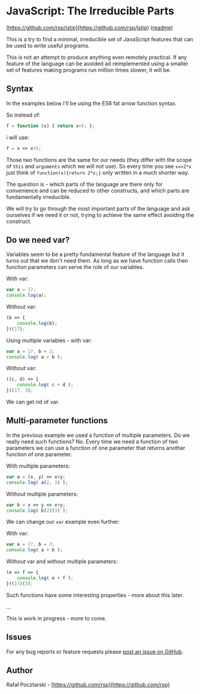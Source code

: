 JavaScript: The Irreducible Parts
=================================

[https://github.com/rsp/jstip](https://github.com/rsp/jstip)
([readme](https://github.com/rsp/jstip#readme))

This is a try to find a minimal, irreducible set of JavaScript features
that can be used to write useful programs.

This is not an attempt to produce anything even remotely practical.
If any feature of the language can be avoided ad reimplemented using a smaller
set of features making programs run million times slower, it will be.

Syntax
------
In the examples below I'll be using the ES6 fat arrow function syntax.

So instead of:

```js
f = function (x) { return x+5; };
```
i will use:
```js
f = x => x+5;
```
Those two functions are the same for our needs
(they differ with the scope of `this` and `arguments` which we will not use).
So every time you see `x=>2*x` just think of `function(x){return 2*x;}`
only written in a much shorter way.

The question is - which parts of the language are there only for convenience
and can be reduced to other constructs,
and which parts are fundamentally irreducible.

We will try to go through the most important parts of the language
and ask ourselves if we need it or not, trying to
achieve the same effect avoiding the construct.

Do we need var?
---------------
Variables seem to be a pretty fundamental feature of the language
but it turns out that we don't need them. As long as we have
function calls then function parameters can serve the role of our variables.

With var:
```js
var a = 17;
console.log(a);
```

Without var:
```js
(b => {
    console.log(b);
})(17);
```

Using multiple variables - with var:
```js
var a = 17, b = 3;
console.log( a + b );
```

Without var:
```js
((c, d) => {
    console.log( c + d );
})(17, 3);
```

We can get rid of var.

Multi-parameter functions
-------------------------
In the previous example we used a function of multiple parameters.
Do we really need such functions? No. Every time we need a function
of two parameters we can use a function of one parameter that returns
another function of one parameter.

With multiple parameters:
```js
var a = (x, y) => x+y;
console.log( a(2, 3) );
```

Without multiple parameters:
```js
var b = x => y => x+y;
console.log( b(2)(3) );
```

We can change our `var` example even further:

With var:
```js
var a = 17, b = 3;
console.log( a + b );
```

Without var and without multiple parameters:
```js
(e => f => {
    console.log( e + f );
})(17)(3);
```

Such functions have some interesting properties - more about this later.

...

This is work in progress - more to come.

Issues
------
For any bug reports or feature requests please
[post an issue on GitHub](https://github.com/rsp/node-mijs/issues).

Author
------
Rafał Pocztarski - [https://github.com/rsp](https://github.com/rsp)
